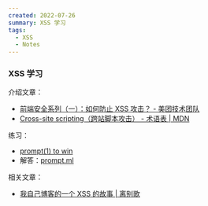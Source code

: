 ```yaml
---
created: 2022-07-26
summary: XSS 学习
tags:
  - XSS
  - Notes
---
```


### XSS 学习

介绍文章：

- [前端安全系列（一）：如何防止 XSS 攻击？ - 美团技术团队](https://tech.meituan.com/2018/09/27/fe-security.html)
- [Cross-site scripting（跨站脚本攻击） - 术语表 | MDN](https://developer.mozilla.org/zh-CN/docs/Glossary/Cross-site_scripting)

练习：

- [prompt(1) to win](https://prompt.ml/)
- 解答：[prompt.ml](https://github.com/cure53/XSSChallengeWiki/wiki/prompt.ml#level-1)

相关文章：

- [我自己博客的一个 XSS 的故事 | 离别歌](https://www.leavesongs.com/PENETRATION/xss-from-my-blog.html)
